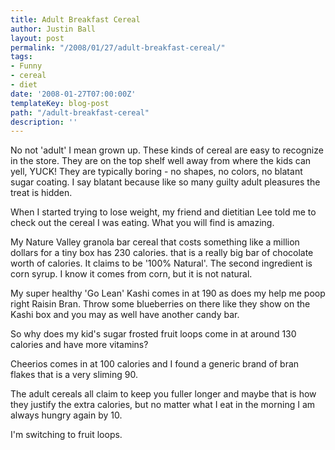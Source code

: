 ```yaml
---
title: Adult Breakfast Cereal
author: Justin Ball
layout: post
permalink: "/2008/01/27/adult-breakfast-cereal/"
tags:
- Funny
- cereal
- diet
date: '2008-01-27T07:00:00Z'
templateKey: blog-post
path: "/adult-breakfast-cereal"
description: ''
---
```


No not 'adult' I mean grown up. These kinds of cereal are easy to recognize in the store. They are on the top shelf well away from where the kids can yell, YUCK! They are typically boring - no shapes, no colors, no blatant sugar coating. I say blatant because like so many guilty adult pleasures the treat is hidden.

When I started trying to lose weight, my friend and dietitian Lee told me to check out the cereal I was eating. What you will find is amazing.

My Nature Valley granola bar cereal that costs something like a million dollars for a tiny box has 230 calories. that is a really big bar of chocolate worth of calories. It claims to be '100% Natural'. The second ingredient is corn syrup. I know it comes from corn, but it is not natural.

My super healthy 'Go Lean' Kashi comes in at 190 as does my help me poop right Raisin Bran. Throw some blueberries on there like they show on the Kashi box and you may as well have another candy bar.

So why does my kid's sugar frosted fruit loops come in at around 130 calories and have more vitamins?

Cheerios comes in at 100 calories and I found a generic brand of bran flakes that is a very sliming 90.

The adult cereals all claim to keep you fuller longer and maybe that is how they justify the extra calories, but no matter what I eat in the morning I am always hungry again by 10.

I'm switching to fruit loops.
